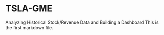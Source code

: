 # TSLA-GME
Analyzing Historical Stock/Revenue Data and Building a Dashboard
This is the first markdown file.
